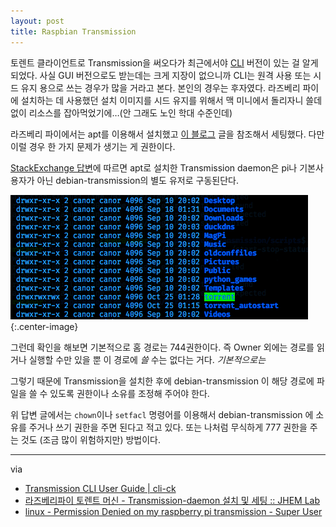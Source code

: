 ```yaml
---
layout: post
title: Raspbian Transmission
---
```


토렌트 클라이언트로 Transmission을 써오다가 최근에서야 [CLI](https://cli-ck.io/transmission-cli-user-guide/) 버전이 있는 걸 알게 되었다. 사실 GUI 버전으로도 받는데는 크게 지장이 없으니까 CLI는 원격 사용 또는 시드 유지 용으로 쓰는 경우가 많을 거라고 본다. 본인의 경우는 후자였다. 라즈베리 파이에 설치하는 데 사용했던 설치 이미지를 시드 유지를 위해서 맥 미니에서 돌리자니 쓸데없이 리소스를 잡아먹었기에…(안 그래도 노인 학대 수준인데)

라즈베리 파이에서는 apt를 이용해서 설치했고 [이 블로그](http://vvchunvv.tistory.com/37) 글을 참조해서 세팅했다. 다만 이럴 경우 한 가지 문제가 생기는 게 권한이다.

[StackExchange 답변](https://superuser.com/a/1237261)에 따르면 apt로 설치한 Transmission daemon은 pi나 기본사용자가 아닌 debian-transmission의 별도 유저로 구동된단다. 

![권한 설정이 rwxr-xr-x로 되어 있다](/images/2018-10-25/permission.png){:.center-image}

그런데 확인을 해보면 기본적으로 홈 경로는 744권한이다. 즉 Owner 외에는 경로를 읽거나 실행할 수만 있을 뿐 이 경로에 *쓸* 수는 없다는 거다. *기본적으로는*

그렇기 때문에 Transmission을 설치한 후에 debian-transmission 이 해당 경로에 파일을 쓸 수 있도록 권한이나 소유를 조정해 주어야 한다.

위 답변 글에서는 `chown`이나 `setfacl` 명령어를 이용해서 debian-transmission 에 소유를 주거나 쓰기 권한을 주면 된다고 적고 있다. 또는 나처럼 무식하게 777 권한을 주는 것도 (조금 많이 위험하지만) 방법이다.

------

via

- [Transmission CLI User Guide | cli-ck](https://cli-ck.io/transmission-cli-user-guide/)
- [라즈베리파이 토렌트 머신 - Transmission-daemon 설치 및 세팅 :: JHEM Lab](http://vvchunvv.tistory.com/37?category=261867)
- [linux - Permission Denied on my raspberry pi transmission - Super User](https://superuser.com/questions/1237244/permission-denied-on-my-raspberry-pi-transmission)

